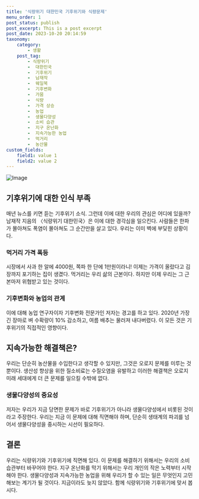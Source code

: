 ```yaml
---
title: '식량위기 대한민국 기후위기와 식량문제'
menu_order: 1
post_status: publish
post_excerpt: This is a post excerpt
post_date: 2023-10-20 20:14:59
taxonomy:
    category:
        - 생활
    post_tag:
        - 식량위기
        -  대한민국
        -  기후위기
        -  남재작
        -  웨일북
        -  기후변화
        -  가뭄
        -  식량
        -  가격 상승
        -  농업
        -  생물다양성
        -  소비 습관
        -  지구 온난화
        -  지속가능한 농업
        -  먹거리
        -  농산물
custom_fields:
    field1: value 1
    field2: value 2
---
```


![Image](https://imgnews.pstatic.net/image/308/2024/02/06/0000034239_001_20240206054204466.jpg?type=w647)


## 기후위기에 대한 인식 부족
매년 뉴스를 키면 듣는 기후위기 소식. 그런데 이에 대한 우리의 관심은 어디에 있을까? 남재작 지음의 〈식량위기 대한민국〉은 이에 대한 경각심을 일으킨다. 사람들은 한파가 몰아쳐도 폭염이 몰아쳐도 그 순간만을 살고 있다. 우리는 이미 벽에 부딪힌 상황이다. 

### 먹거리 가격 폭등
시장에서 사과 한 알에 4000원, 쪽파 한 단에 1만원이라니! 이제는 가격이 올랐다고 김장까지 포기하는 집이 생겼다. 먹거리는 우리 삶의 근본이다. 하지만 이제 우리는 그 근본마저 위협받고 있는 것이다.

### 기후변화와 농업의 관계
이에 대해 농업 연구자이자 기후변화 전문가인 저자는 경고를 하고 있다. 2020년 가장 긴 장마로 벼 수확량이 10% 감소하고, 여름 배추는 물러져 내다버렸다. 이 모든 것은 기후위기의 직접적인 영향이다. 

## 지속가능한 해결책은?
우리는 단순히 농산물을 수입한다고 생각할 수 있지만, 그것은 오로지 문제를 미루는 것뿐이다. 생산성 향상을 위한 질소비료는 수질오염을 유발하고 이러한 해결책은 오로지 미래 세대에게 더 큰 문제를 일으킬 수밖에 없다.

### 생물다양성의 중요성
저자는 우리가 지금 당면한 문제가 바로 기후위기가 아니라 생물다양성에서 비롯된 것이라고 주장한다. 우리는 지금 이 문제에 대해 직면해야 하며, 단순히 생태계의 파괴를 넘어서 생물다양성을 중시하는 시선이 필요하다.

## 결론
우리는 식량위기와 기후위기에 직면해 있다. 이 문제를 해결하기 위해서는 우리의 소비 습관부터 바꾸어야 한다. 지구 온난화를 막기 위해서는 우리 개인의 작은 노력부터 시작해야 한다. 생물다양성과 지속가능한 농업을 위해 우리가 할 수 있는 일은 무엇인지 고민해보는 계기가 될 것이다. 지금이라도 늦지 않았다. 함께 식량위기와 기후위기에 맞서 봅시다.
